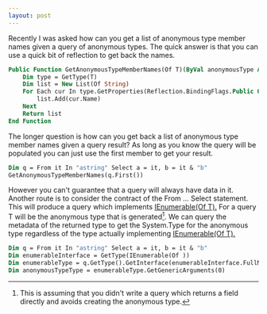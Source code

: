 ```yaml
---
layout: post
---
```

Recently I was asked how can you get a list of anonymous type member names given a query of anonymous types.  The quick answer is that you can use a quick bit of reflection to get back the names.

``` vb
Public Function GetAnonymousTypeMemberNames(Of T)(ByVal anonymousType As T) As List(Of String)
    Dim type = GetType(T)
    Dim list = New List(Of String)
    For Each cur In type.GetProperties(Reflection.BindingFlags.Public Or Reflection.BindingFlags.Instance)
        list.Add(cur.Name)
    Next
    Return list
End Function
```

The longer question is how can you get back a list of anonymous type member names given a query result?  As long as you know the query will be populated you can just use the first member to get your result.

``` vb
Dim q = From it In "astring" Select a = it, b = it & "b"
GetAnonymousTypeMemberNames(q.First())
```

However you can't guarantee that a query will always have data in it.  Another route is to consider the contract of the From ... Select statement.  This will produce a query which implements [IEnumerable(Of T).](http://msdn2.microsoft.com/en-us/library/9eekhta0.aspx)  For a query T will be the anonymous type that is generated[^1].  We can query the metadata of the returned type to get the System.Type for the anonymous type regardless of the type actually implementing [IEnumerable(Of T).](http://msdn2.microsoft.com/en-us/library/9eekhta0.aspx)

``` vb
Dim q = From it In "astring" Select a = it, b = it & "b"
Dim enumerableInterface = GetType(IEnumerable(Of ))
Dim enumerableType = q.GetType().GetInterface(enumerableInterface.FullName)
Dim anonymousTypeType = enumerableType.GetGenericArguments(0)
```

[^1]: This is assuming that you didn't write a query which returns a field directly and avoids creating the anonymous type.

